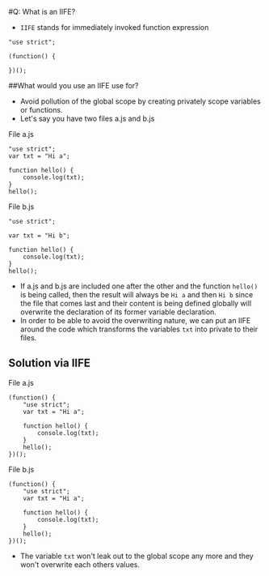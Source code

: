 #Q: What is an IIFE?

* `IIFE` stands for immediately invoked function expression


```
"use strict";
    
(function() {

})();
```

##What would you use an IIFE use for?
* Avoid pollution of the global scope by creating privately scope variables or functions.
* Let's say you have two files a.js and b.js

File a.js
```
"use strict";
var txt = "Hi a";

function hello() {
    console.log(txt);
}
hello();
```

File b.js
```
"use strict";

var txt = "Hi b";

function hello() {
    console.log(txt);
}
hello();
```
* If a.js and b.js are included one after the other and the function `hello()` is being called, then the result will 
always be `Hi a` and then `Hi b` since the file that comes last and their content is being defined globally will 
overwrite the declaration of its former variable declaration.
* In order to be able to avoid the overwriting nature, we can put an IIFE around the code which transforms the 
variables `txt` into private to their files.

## Solution via IIFE
File a.js
```
(function() {
    "use strict";
    var txt = "Hi a";
    
    function hello() {
        console.log(txt);
    }
    hello();
})();
```

File b.js
```
(function() {
    "use strict";
    var txt = "Hi a";
    
    function hello() {
        console.log(txt);
    }
    hello();
})();
```
* The variable `txt` won't leak out to the global scope any more and they won't overwrite each others values.